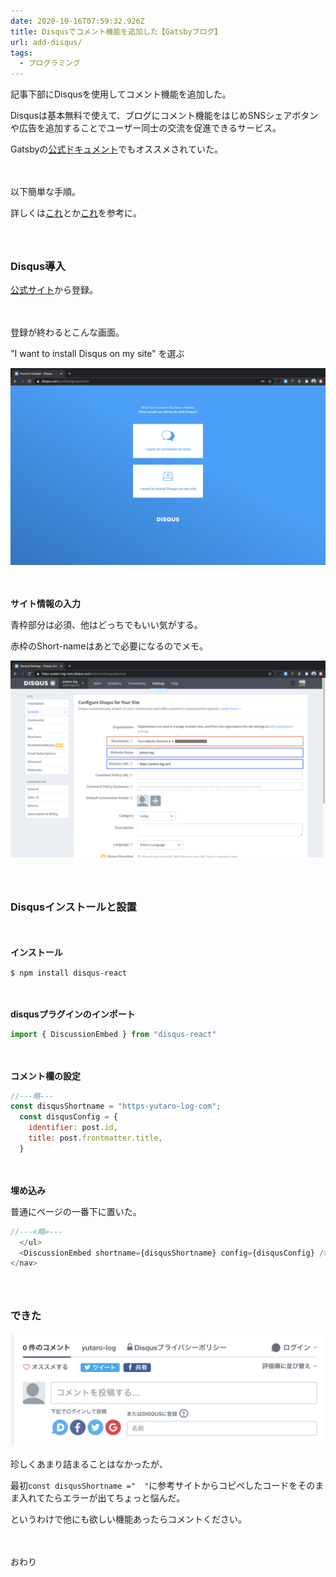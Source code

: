 ```yaml
---
date: 2020-10-16T07:59:32.926Z
title: Disqusでコメント機能を追加した【Gatsbyブログ】
url: add-disqus/
tags:
  - プログラミング
---
```



記事下部にDisqusを使用してコメント機能を追加した。

Disqusは基本無料で使えて、ブログにコメント機能をはじめSNSシェアボタンや広告を追加することでユーザー同士の交流を促進できるサービス。

Gatsbyの[公式ドキュメント](https://www.gatsbyjs.com/docs/adding-comments/)でもオススメされていた。



<br></br>以下簡単な手順。

詳しくは[これ](https://www.frontendstumbles.com/add-comments-to-a-static-gatsby-blog-with-disqus/)とか[これ](https://qiita.com/atomyah/items/5f602da57b0e756c5864)を参考に。

### <br></br>Disqus導入

[公式サイト](https://disqus.com/)から登録。

<br></br>登録が終わるとこんな画面。

"I want to install Disqus on my site" を選ぶ

![login-image](./login.png)

<br></br>**サイト情報の入力**

青枠部分は必須、他はどっちでもいい気がする。

赤枠のShort-nameはあとで必要になるのでメモ。

![setting.image](./setting.png)

### <br></br>Disqusインストールと設置

<br></br>**インストール**

```$ npm install disqus-react```



<br></br>**disqusプラグインのインポート**

```js:blog-post.js
import { DiscussionEmbed } from "disqus-react"
```

<br></br>**コメント欄の設定**

```js:blog-post.js
//---略---
const disqusShortname = "https-yutaro-log-com";
  const disqusConfig = {
    identifier: post.id,
    title: post.frontmatter.title,
  }
```

<br></br>**埋め込み**

普通にページの一番下に置いた。

```js:blog-post.js
//---<略>---
  </ul>
  <DiscussionEmbed shortname={disqusShortname} config={disqusConfig} />
</nav>
```

### <br></br>できた

![commentsection](./commentsection.png)



珍しくあまり詰まることはなかったが、

最初```const disqusShortname ="  "```に参考サイトからコピペしたコードをそのまま入れてたらエラーが出てちょっと悩んだ。

というわけで他にも欲しい機能あったらコメントください。



<br></br>おわり